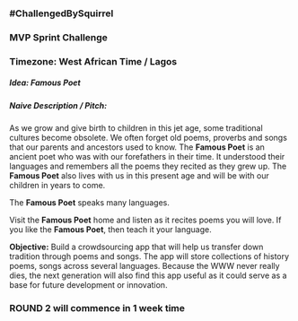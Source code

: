 ### #ChallengedBySquirrel

### MVP Sprint Challenge 

### Timezone: West African Time / Lagos

##### Idea: Famous Poet
##### Naive Description / Pitch:
As we grow and give birth to children in this jet age, some traditional cultures become obsolete. We often forget old poems, proverbs and songs that our parents and ancestors used to know. 
The **Famous Poet** is an ancient poet who was with our forefathers in their time. It understood their languages and remembers all the poems they recited as they grew up. 
The **Famous Poet** also lives with us in this present age and will be with our children in years to come.

The **Famous Poet** speaks many languages.

Visit the **Famous Poet** home and listen as it recites poems you will love. If you like the **Famous Poet**, then teach it your language.

**Objective:** Build a crowdsourcing app that will help us transfer down tradition through poems and songs. The app will store collections of history poems, songs across several languages. Because the WWW never really dies, the next generation will also find this app useful as it could serve as a base for future development or innovation.

### ROUND 2 will commence in 1 week time
